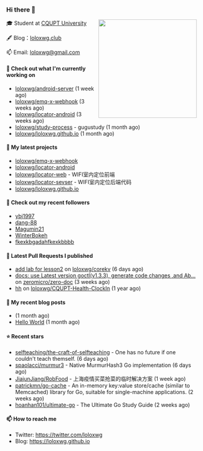 ### Hi there 👋

<img align="right" src="https://raw.githubusercontent.com/muesli/muesli/master/assets/termenv.png" width="260">
 
🎓 Student at [CQUPT University](https://www.cqupt.edu.cn/)



🖋 Blog：[loloxwg.club](https://loloxwg.club)



📫 Email: [loloxwg@gmail.com](mailto:loloxwg@gmail.com)



#### 👷 Check out what I'm currently working on

- [loloxwg/android-server](https://github.com/loloxwg/android-server) (1 week ago)
- [loloxwg/emq-x-webhook](https://github.com/loloxwg/emq-x-webhook) (3 weeks ago)
- [loloxwg/locator-android](https://github.com/loloxwg/locator-android) (3 weeks ago)
- [loloxwg/study-process](https://github.com/loloxwg/study-process) - gugustudy (1 month ago)
- [loloxwg/loloxwg.github.io](https://github.com/loloxwg/loloxwg.github.io) (1 month ago)

#### 🌱 My latest projects

- [loloxwg/emq-x-webhook](https://github.com/loloxwg/emq-x-webhook)
- [loloxwg/locator-android](https://github.com/loloxwg/locator-android)
- [loloxwg/locator-web](https://github.com/loloxwg/locator-web) - WIFI室内定位前端
- [loloxwg/locator-sevser](https://github.com/loloxwg/locator-sevser) - WIFI室内定位后端代码
- [loloxwg/loloxwg.github.io](https://github.com/loloxwg/loloxwg.github.io)

#### 👯 Check out my recent followers

- [ybj1997](https://github.com/ybj1997)
- [dang-88](https://github.com/dang-88)
- [Magumin21](https://github.com/Magumin21)
- [WinterBokeh](https://github.com/WinterBokeh)
- [fkexkbgadahfkexkbbbb](https://github.com/fkexkbgadahfkexkbbbb)

#### 🔨 Latest Pull Requests I published

- [add lab for lesson2](https://github.com/loloxwg/corekv/pull/1) on [loloxwg/corekv](https://github.com/loloxwg/corekv) (6 days ago)
- [docs: use Latest version goctl(v1.3.3), generate code changes ,and Ab…](https://github.com/zeromicro/zero-doc/pull/121) on [zeromicro/zero-doc](https://github.com/zeromicro/zero-doc) (3 weeks ago)
- [hh](https://github.com/loloxwg/CQUPT-Health-ClockIn/pull/1) on [loloxwg/CQUPT-Health-ClockIn](https://github.com/loloxwg/CQUPT-Health-ClockIn) (1 year ago)

#### 📜 My recent blog posts

- [](http://example.com/2022/02/21/%E6%9C%AA%E5%91%BD%E5%90%8D/) (1 month ago)
- [Hello World](http://example.com/2022/02/21/hello-world/) (1 month ago)

#### ⭐ Recent stars

- [selfteaching/the-craft-of-selfteaching](https://github.com/selfteaching/the-craft-of-selfteaching) - One has no future if one couldn&#39;t teach themself. (6 days ago)
- [spaolacci/murmur3](https://github.com/spaolacci/murmur3) - Native MurmurHash3 Go implementation (6 days ago)
- [JiajunJiang/RobFood](https://github.com/JiajunJiang/RobFood) - 上海疫情买菜抢菜的临时解决方案 (1 week ago)
- [patrickmn/go-cache](https://github.com/patrickmn/go-cache) - An in-memory key:value store/cache (similar to Memcached) library for Go, suitable for single-machine applications. (2 weeks ago)
- [hoanhan101/ultimate-go](https://github.com/hoanhan101/ultimate-go) - The Ultimate Go Study Guide (2 weeks ago)

#### 📫 How to reach me

- Twitter: https://twitter.com/loloxwg
- Blog: https://loloxwg.github.io

